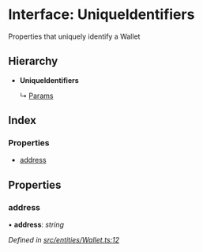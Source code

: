 # Interface: UniqueIdentifiers

Properties that uniquely identify a Wallet

## Hierarchy

* **UniqueIdentifiers**

  ↳ [Params](_entities_wallet_.params.md)

## Index

### Properties

* [address](_entities_wallet_.uniqueidentifiers.md#address)

## Properties

###  address

• **address**: *string*

*Defined in [src/entities/Wallet.ts:12](https://github.com/PolymathNetwork/polymath-sdk/blob/e8bbc1e/src/entities/Wallet.ts#L12)*
